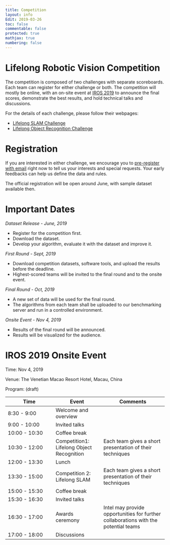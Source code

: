 ```yaml
---
title: Competition
layout: info
Edit: 2019-03-26
toc: false
commentable: false
protected: true
mathjax: true
numbering: false
---
```


# Lifelong Robotic Vision Competition

The competition is composed of two challenges with separate scoreboards. Each team can register for either challenge or both. The competition will mostly be online, with an on-site event at [IROS 2019](https://www.iros2019.org/) to announce the final scores, demonstrate the best results, and hold technical talks and discussions.

For the details of each challenge, please follow their webpages:

- [Lifelong SLAM Challenge]({{site.url}}{{site.baseurl}}/competition/SLAM.html)
- [Lifelong Object Recognition Challenge]({{site.url}}{{site.baseurl}}/competition/Object-Recognition.html)

# Registration

If you are interested in either challenge, we encourage you to [pre-register with email](mailto:xuesong.shi@intel.com?subject=Pre-register%20for%20Lifelong%20Robotic%20Vision%20Competition&Body=Dear%20Organizers,%0D%0A) right now to tell us your interests and special requests. Your early feedbacks can help us define the data and rules.

The official registration will be open around June, with sample dataset available then.

# Important Dates
*Dataset Release - June, 2019*
- Register for the competition first.
- Download the dataset.
- Develop your algorithm, evaluate it with the dataset and improve it.

*First Round - Sept, 2019*
- Download competition datasets, software tools, and upload the results before the deadline.
- Highest-scored teams will be invited to the final round and to the onsite event.

*Final Round - Oct, 2019*
- A new set of data will be used for the final round.
- The algorithms from each team shall be uploaded to our benchmarking server and run in a controlled environment.

*Onsite Event - Nov 4, 2019*
- Results of the final round will be announced.
- Results will be visualized for the audience.

# IROS 2019 Onsite Event

Time: Nov 4, 2019

Venue: The Venetian Macao Resort Hotel, Macau, China

Program: (draft)
<style>
table th:first-of-type {
    width: 30%;
}

table th:nth-of-type(2) {
    width: 30%;
}
</style>

| Time          | Event  | Comments |
|-------------- | ------ | -------- |
| 8:30 - 9:00   | Welcome and overview |  |
| 9:00 - 10:00  | Invited talks |  |
| 10:00 - 10:30 | Coffee break  |  |
| 10:30 - 12:00 | Competition1: Lifelong Object Recognition | Each team gives a short presentation of their techniques |
| 12:00 - 13:30 | Lunch         |  |
| 13:30 - 15:00 | Competition 2: Lifelong SLAM | Each team gives a short presentation of their techniques |
| 15:00 - 15:30 | Coffee break  |  |
| 15:30 - 16:30 | Invited talks |  |
| 16:30 - 17:00 | Awards ceremony | Intel may provide opportunities for further collaborations with the potential teams |
| 17:00 - 18:00 | Discussions   |  |

